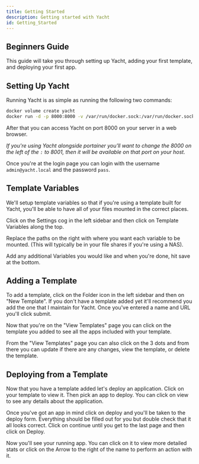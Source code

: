 ```yaml
---
title: Getting Started
description: Getting started with Yacht
id: Getting_Started
---
```

## Beginners Guide
This guide will take you through setting up Yacht, adding your first template, and deploying your first app.

## Setting Up Yacht
Running Yacht is as simple as running the following two commands:

```bash
docker volume create yacht
docker run -d -p 8000:8000 -v /var/run/docker.sock:/var/run/docker.sock -v yacht:/config selfhostedpro/yacht
```

After that you can access Yacht on port 8000 on your server in a web browser.

_If you're using Yacht alongside portainer you'll want to change the 8000 on the left of the `:` to 8001, then it will be available on that port on your host._

Once you're at the login page you can login with the username `admin@yacht.local` and the password `pass`.

## Template Variables
We'll setup template variables so that if you're using a template built for Yacht, you'll be able to have all of your files mounted in the correct places.

Click on the Settings cog in the left sidebar and then click on Template Variables along the top.

Replace the paths on the right with where you want each variable to be mounted. (This will typically be in your file shares if you're using a NAS).

Add any additional Variables you would like and when you're done, hit save at the bottom.

## Adding a Template
To add a template, click on the Folder icon in the left sidebar and then on "New Template". If you don't have a template added yet it'll recommend you add the one that I maintain for Yacht. Once you've entered a name and URL you'll click submit.

Now that you're on the "View Templates" page you can click on the template you added to see all the apps included with your template.

From the "View Templates" page you can also click on the 3 dots and from there you can update if there are any changes, view the template, or delete the template.

## Deploying from a Template
Now that you have a template added let's deploy an application. Click on your template to view it. Then pick an app to deploy. You can click on view to see any details about the application.

Once you've got an app in mind click on deploy and you'll be taken to the deploy form. Everything should be filled out for you but double check that it all looks correct. Click on continue until you get to the last page and then click on Deploy.

Now you'll see your running app. You can click on it to view more detailed stats or click on the Arrow to the right of the name to perform an action with it.
